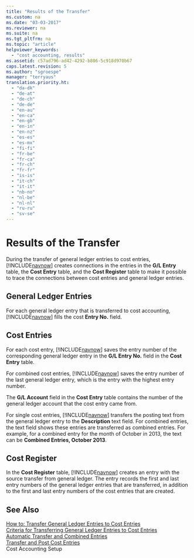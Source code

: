 ```yaml
---
title: "Results of the Transfer"
ms.custom: na
ms.date: "03-03-2017"
ms.reviewer: na
ms.suite: na
ms.tgt_pltfrm: na
ms.topic: "article"
helpviewer_keywords: 
  - "cost accounting, results"
ms.assetid: c57ad796-ad42-4292-b806-5c918d970b67
caps.latest.revision: 5
ms.author: "sgroespe"
manager: "terryaus"
translation.priority.ht: 
  - "da-dk"
  - "de-at"
  - "de-ch"
  - "de-de"
  - "en-au"
  - "en-ca"
  - "en-gb"
  - "en-in"
  - "en-nz"
  - "es-es"
  - "es-mx"
  - "fi-fi"
  - "fr-be"
  - "fr-ca"
  - "fr-ch"
  - "fr-fr"
  - "is-is"
  - "it-ch"
  - "it-it"
  - "nb-no"
  - "nl-be"
  - "nl-nl"
  - "ru-ru"
  - "sv-se"
---
```

# Results of the Transfer
During the transfer of general ledger entries to cost entries, [!INCLUDE[navnow](../ApplicationDesign/includes/navnow_md.md)] creates connections in the entries in the **G\/L Entry** table, the **Cost Entry** table, and the **Cost Register** table to make it possible to trace the connections between cost entries and general ledger entries.  
  
## General Ledger Entries  
 For each general ledger entry that is transferred to cost accounting, [!INCLUDE[navnow](../ApplicationDesign/includes/navnow_md.md)] fills the cost **Entry No.** field.  
  
## Cost Entries  
 For each cost entry, [!INCLUDE[navnow](../ApplicationDesign/includes/navnow_md.md)] saves the entry number of the corresponding general ledger entry in the **G\/L Entry No.** field in the **Cost Entry** table.  
  
 For combined cost entries, [!INCLUDE[navnow](../ApplicationDesign/includes/navnow_md.md)] saves the entry number of the last general ledger entry, which is the entry with the highest entry number.  
  
 The **G\/L Account** field in the **Cost Entry** table contains the number of the general ledger account that the cost entry came from.  
  
 For single cost entries, [!INCLUDE[navnow](../ApplicationDesign/includes/navnow_md.md)] transfers the posting text from the general ledger entry to the **Description** text field. For combined entries, the text field shows these entries are transferred as combined entries. For example, for a combined entry for the month of October in 2013, the text can be **Combined Entries, October 2013**.  
  
## Cost Register  
 In the **Cost Register** table, [!INCLUDE[navnow](../ApplicationDesign/includes/navnow_md.md)] creates an entry with the source transfer from general ledger. The entry records the first and last entry numbers of the general ledger entries that are transferred, in addition to the first and last entry numbers of the cost entries that are created.  
  
## See Also  
 [How to: Transfer General Ledger Entries to Cost Entries](../Finance/how-to-transfer-general-ledger-entries-to-cost-entries.md)   
 [Criteria for Transferring General Ledger Entries to Cost Entries](../Finance/criteria-for-transferring-general-ledger-entries-to-cost-entries.md)   
 [Automatic Transfer and Combined Entries](../Finance/automatic-transfer-and-combined-entries.md)   
 [Transfer and Post Cost Entries](../Finance/transfer-and-post-cost-entries.md)   
 Cost Accounting Setup